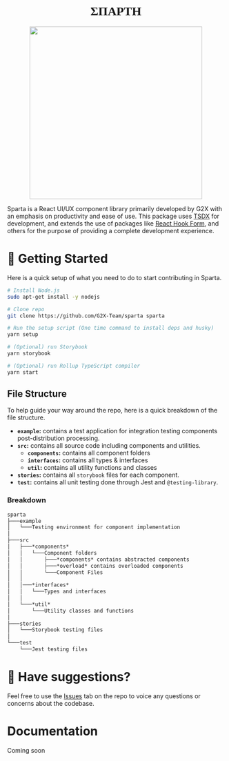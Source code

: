 <h1 style="font-family: serif" align="center">ΣΠΑΡΤΗ</h1>

<p align="center">
    <img src="https://i.pinimg.com/564x/ad/fb/0f/adfb0fd0aa639a744d71f462538e68f1.jpg" width="400px">
</p>

Sparta is a React UI/UX component library primarily developed by G2X with an emphasis on productivity and ease of use. This package uses [TSDX](https://www.npmjs.com/package/tsdx) for development, and extends the use of packages like [React Hook Form](https://react-hook-form.com/), and others for the purpose of providing a complete development experience.

# 🚀 Getting Started

Here is a quick setup of what you need to do to start contributing in Sparta.

```bash
# Install Node.js
sudo apt-get install -y nodejs

# Clone repo
git clone https://github.com/G2X-Team/sparta sparta

# Run the setup script (One time command to install deps and husky)
yarn setup

# (Optional) run Storybook
yarn storybook

# (Optional) run Rollup TypeScript compiler
yarn start
```

## File Structure

To help guide your way around the repo, here is a quick breakdown of the file structure.

- **`example`:** contains a test application for integration testing components post-distribution processing.
- **`src`:** contains all source code including components and utilities.
    - **`components`:** contains all component folders
    - **`interfaces`:** contains all types & interfaces
    - **`util`:** contains all utility functions and classes
- **`stories`:** contains all `storybook` files for each component.
- **`test`:** contains all unit testing done through Jest and `@testing-library`.

### Breakdown

```Markdown
sparta
├───example
│   └───Testing environment for component implementation
│
├───src
│   ├───*components*
│   │   └───Component folders
│   │       ├───*components* contains abstracted components
│   │       ├───*overload* contains overloaded components
│   │       └───Component Files
│   │
│   │───*interfaces*
│   │   └───Types and interfaces
│   │
│   └───*util*
│       └───Utility classes and functions
│
├───stories
│   └───Storybook testing files
│
└───test
    └───Jest testing files
```
# 🤔 Have suggestions?

Feel free to use the [Issues](https://github.com/G2X-Team/sparta/issues) tab on the repo to voice any questions or concerns about the codebase.

# Documentation
Coming soon
